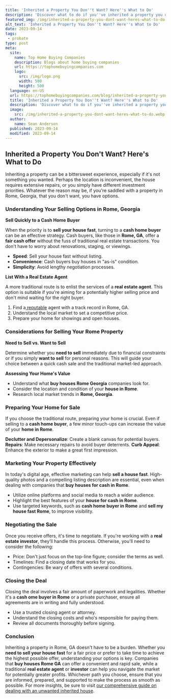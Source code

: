 ```yaml
---
title: 'Inherited a Property You Don''t Want? Here''s What to Do'
description: 'Discover what to do if you''ve inherited a property you don''t want. Find answers to your questions and navigate this situation with ease.'
featured_img: /img/inherited-a-property-you-dont-want-heres-what-to-do.webp
alt_text: 'Inherited a Property You Don''t Want? Here''s What to Do'
date: 2023-09-14
tags:
 - probate
type: post
meta:
  site:
    name: Top Home Buying Companies
    description: Blogs about home buying companies
    url: https://tophomebuyingcompanies.com
    logo:
      src: /img/logo.png
      width: 500
      height: 500
  language: en-US
  url: https://tophomebuyingcompanies.com/blog/inherited-a-property-you-dont-want-heres-what-to-do
  title: 'Inherited a Property You Don''t Want? Here''s What to Do'
  description: 'Discover what to do if you''ve inherited a property you don''t want. Find answers to your questions and navigate this situation with ease.'
  image:
    src: /img/inherited-a-property-you-dont-want-heres-what-to-do.webp
  author:
    name: Sean Anderson
  published: 2023-09-14
  modified: 2023-09-14
---
```



## Inherited a Property You Don't Want? Here's What to Do

Inheriting a property can be a bittersweet experience, especially if it's not something you wanted. Perhaps the location is inconvenient, the house requires extensive repairs, or you simply have different investment priorities. Whatever the reason may be, if you're saddled with a property in Rome, Georgia, that you don't want, you have options.

### Understanding Your Selling Options in Rome, Georgia

**Sell Quickly to a Cash Home Buyer**

When the priority is to **sell your house fast**, turning to a **cash home buyer** can be an effective strategy. Cash buyers, like those in **Rome, GA**, offer a **fair cash offer** without the fuss of traditional real estate transactions. You don't have to worry about renovations, staging, or viewings.
  - **Speed**: Sell your house fast without listing.
  - **Convenience**: Cash buyers buy houses in "as-is" condition.
  - **Simplicity**: Avoid lengthy negotiation processes.

**List With a Real Estate Agent**

A more traditional route is to enlist the services of a **real estate agent**. This option is suitable if you're aiming for a potentially higher selling price and don't mind waiting for the right buyer.

1. Find a[  reputable](https://tophomebuyingcompanies.com/blog/estate-planning-preventing-unwanted-property-inheritance) agent with a track record in Rome, GA.
2. Understand the local market to set a competitive price.
3. Prepare your home for showings and open houses.

### Considerations for Selling Your Rome Property

**Need to Sell vs. Want to Sell**

Determine whether you **need to sell** immediately due to financial constraints or if you simply **want to sell** for personal reasons. This will guide your choice between a quick cash sale and the traditional market-led approach.

**Assessing Your Home's Value**
  - Understand what **buy houses Rome Georgia** companies look for.
  - Consider the location and condition of your **house in Rome**.
  - Research local market trends in **Rome, Georgia**.

### Preparing Your Home for Sale

If you choose the traditional route, preparing your home is crucial. Even if selling to a **cash home buyer**, a few minor touch-ups can increase the value of your **home in Rome**.

**Declutter and Depersonalize**: Create a blank canvas for potential buyers.
**Repairs**: Make necessary repairs to avoid buyer deterrents.
**Curb Appeal**: Enhance the exterior to make a great first impression.

### Marketing Your Property Effectively

In today's digital age, effective marketing can help **sell a house fast**. High-quality photos and a compelling listing description are essential, even when dealing with companies that **buy houses for cash in Rome**.

* Utilize online platforms and social media to reach a wider audience.
* Highlight the best features of your **house for cash in Rome**.
* Use targeted keywords, such as **cash home buyer in Rome** and **sell my house fast Rome**, to improve visibility.

### Negotiating the Sale

Once you receive offers, it's time to negotiate. If you're working with a **real estate investor**, they’ll handle this process. Otherwise, you'll need to consider the following:
  - Price: Don't just focus on the top-line figure; consider the terms as well.
  - Timelines: Find a closing date that works for you.
  - Contingencies: Be wary of offers with several conditions.

### Closing the Deal

Closing the deal involves a fair amount of paperwork and legalities. Whether it's a **cash ome buyer in Rome** or a private purchaser, ensure all agreements are in writing and fully understood.

* Use a trusted closing agent or attorney.
* Understand the closing costs and who's responsible for paying them.
* Review all documents thoroughly before signing.

### Conclusion

Inheriting a property in Rome, GA doesn't have to be a burden. Whether you **need to sell your house fast** for a fair price or prefer to take time to achieve the highest possible offer, understanding your options is key. Companies that **buy houses Rome GA** can offer a convenient and rapid sale, while a traditional **real estate agent** or **investor** can help you navigate the market for potentially greater profits. Whichever path you choose, ensure that you are informed, prepared, and supported to make the process as smooth as possible. For more insights, be sure to visit [our comprehensive guide on dealing with an unwanted inherited house](https://tophomebuyingcompanies.com/blog/unwanted-inherited-house-discover-your-options-now/).